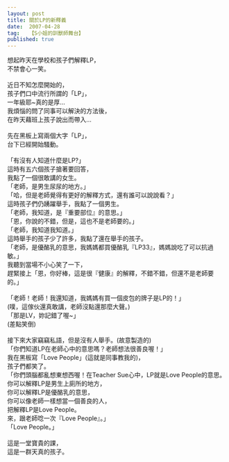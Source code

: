 ```yaml
---
layout: post
title: 關於LP的新釋義
date:  2007-04-28
tag:   【S小姐的訓獸師舞台】
published: true 
---
```

<p>想起昨天在學校和孩子們解釋LP，<br>
不禁會心一笑。<br>
<br>
近日不知怎麼開始的，<br>
孩子們口中流行所謂的「LP」，<br>
一年級耶~真的是厚...<br>
我煩惱的問了同事可以解決的方法後，<br>
在昨天藉班上孩子說出而帶入...<br>
<br>
先在黑板上寫兩個大字「LP」，<br>
台下已經開始騷動。<br>
<br>
「有沒有人知道什麼是LP?」<br>
這時有五六個孩子搶著要回答，<br>
我點了一個很敢講的女生。<br>
「老師，是男生尿尿的地方。」<br>
「哈，但是老師覺得有更好的解釋方式，還有誰可以說說看？」<br>
這時孩子們仍踴躍舉手，我點了一個男生。<br>
「老師，我知道，是『重要部位』的意思。」<br>
「恩，你說的不錯，但是，這也不是老師要的。」<br>
「老師，我知道我知道。」<br>
這時舉手的孩子少了許多，我點了還在舉手的孩子。<br>
「老師，是優酪乳的意思，我媽媽都買優酪乳『LP33』，媽媽說吃了可以抗過敏。」<br>
我聽到當場不小心笑了一下，<br>
趕緊接上「恩，你好棒，這是很『健康』的解釋，不錯不錯，但還不是老師要的。」<br>
<br>
「老師！老師！我還知道，我媽媽有買一個皮包的牌子是LP的！」<br>
(噗，這傢伙還真敢講，老師沒點還那麼大聲。)<br>
「那是LV，妳記錯了喔~」<br>
(差點笑倒)<br>
<br>
接下來大家竊竊私語，但是沒有人舉手。(故意製造的)<br>
「你們知道LP在老師心中的意思嗎？老師想法很善良喔！」<br>
我在黑板寫「Love People」(這就是同事教我的)，<br>
孩子們都笑了。<br>
「你們頭腦都亂想東想西喔！在Teacher Sue心中，LP就是Love People的意思。<br>
你可以解釋LP是男生上廁所的地方，<br>
你可以解釋LP是優酪乳的意思，<br>
你可以像老師一樣想當一個善良的人，<br>
把解釋LP是Love People。<br>
來，跟老師唸一次『Love People』。」<br>
「Love People。」<br>
<br>
這是一堂寶貴的課，<br>
這是一群天真的孩子。</p>

